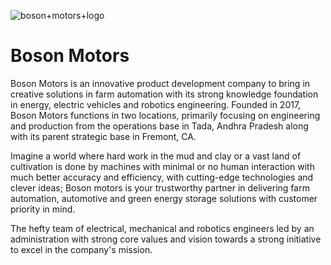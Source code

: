 ![boson+motors+logo](https://user-images.githubusercontent.com/100843600/164700640-e80bcd11-82a4-4328-afa1-17cb95211404.png)
# Boson Motors

Boson Motors is an innovative product development company to bring in creative solutions in farm automation with its strong knowledge foundation in energy, electric vehicles and robotics engineering. Founded in 2017, Boson Motors functions in two locations, primarily focusing on engineering and production from the operations base in Tada, Andhra Pradesh along with its parent strategic base in Fremont, CA.

Imagine a world where hard work in the mud and clay or a vast land of cultivation is done by machines with minimal or no human interaction with much better accuracy and efficiency, with cutting-edge technologies and clever ideas; Boson motors is your trustworthy partner in delivering farm automation, automotive and green energy storage solutions with customer priority in mind.

The hefty team of electrical, mechanical and robotics engineers led by an administration with strong core values and vision towards a strong initiative to excel in the company's mission.
